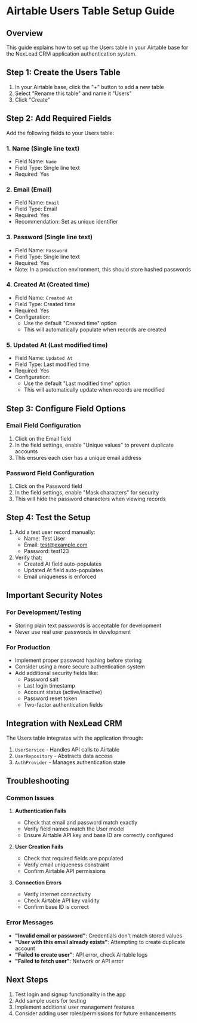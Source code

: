 # Airtable Users Table Setup Guide

## Overview

This guide explains how to set up the Users table in your Airtable base for the NexLead CRM application authentication system.

## Step 1: Create the Users Table

1. In your Airtable base, click the "+" button to add a new table
2. Select "Rename this table" and name it "Users"
3. Click "Create"

## Step 2: Add Required Fields

Add the following fields to your Users table:

### 1. Name (Single line text)
- Field Name: `Name`
- Field Type: Single line text
- Required: Yes

### 2. Email (Email)
- Field Name: `Email`
- Field Type: Email
- Required: Yes
- Recommendation: Set as unique identifier

### 3. Password (Single line text)
- Field Name: `Password`
- Field Type: Single line text
- Required: Yes
- Note: In a production environment, this should store hashed passwords

### 4. Created At (Created time)
- Field Name: `Created At`
- Field Type: Created time
- Required: Yes
- Configuration: 
  - Use the default "Created time" option
  - This will automatically populate when records are created

### 5. Updated At (Last modified time)
- Field Name: `Updated At`
- Field Type: Last modified time
- Required: Yes
- Configuration:
  - Use the default "Last modified time" option
  - This will automatically update when records are modified

## Step 3: Configure Field Options

### Email Field Configuration
1. Click on the Email field
2. In the field settings, enable "Unique values" to prevent duplicate accounts
3. This ensures each user has a unique email address

### Password Field Configuration
1. Click on the Password field
2. In the field settings, enable "Mask characters" for security
3. This will hide the password characters when viewing records

## Step 4: Test the Setup

1. Add a test user record manually:
   - Name: Test User
   - Email: test@example.com
   - Password: test123
2. Verify that:
   - Created At field auto-populates
   - Updated At field auto-populates
   - Email uniqueness is enforced

## Important Security Notes

### For Development/Testing
- Storing plain text passwords is acceptable for development
- Never use real user passwords in development

### For Production
- Implement proper password hashing before storing
- Consider using a more secure authentication system
- Add additional security fields like:
  - Password salt
  - Last login timestamp
  - Account status (active/inactive)
  - Password reset token
  - Two-factor authentication fields

## Integration with NexLead CRM

The Users table integrates with the application through:
1. `UserService` - Handles API calls to Airtable
2. `UserRepository` - Abstracts data access
3. `AuthProvider` - Manages authentication state

## Troubleshooting

### Common Issues

1. **Authentication Fails**
   - Check that email and password match exactly
   - Verify field names match the User model
   - Ensure Airtable API key and base ID are correctly configured

2. **User Creation Fails**
   - Check that required fields are populated
   - Verify email uniqueness constraint
   - Confirm Airtable API permissions

3. **Connection Errors**
   - Verify internet connectivity
   - Check Airtable API key validity
   - Confirm base ID is correct

### Error Messages

- **"Invalid email or password"**: Credentials don't match stored values
- **"User with this email already exists"**: Attempting to create duplicate account
- **"Failed to create user"**: API error, check Airtable logs
- **"Failed to fetch user"**: Network or API error

## Next Steps

1. Test login and signup functionality in the app
2. Add sample users for testing
3. Implement additional user management features
4. Consider adding user roles/permissions for future enhancements